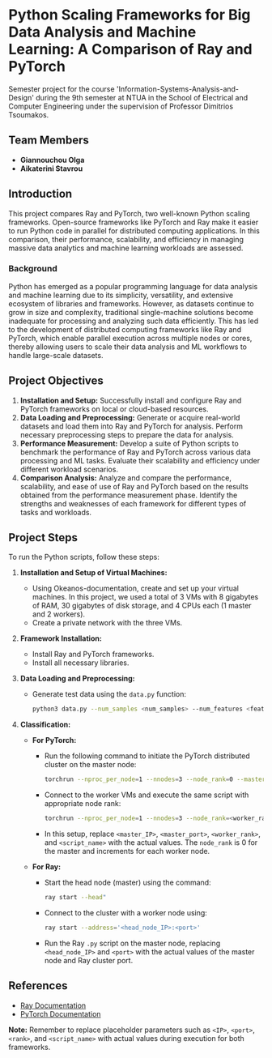 # Python Scaling Frameworks for Big Data Analysis and Machine Learning: A Comparison of Ray and PyTorch

Semester project for the course 'Information-Systems-Analysis-and-Design' during the 9th semester at NTUA in the School of Electrical and Computer Engineering under the supervision of Professor Dimitrios Tsoumakos.

## Team Members

- **Giannouchou Olga**
- **Aikaterini Stavrou**

## Introduction

This project compares Ray and PyTorch, two well-known Python scaling frameworks. Open-source frameworks like PyTorch and Ray make it easier to run Python code in parallel for distributed computing applications. In this comparison, their performance, scalability, and efficiency in managing massive data analytics and machine learning workloads are assessed.

### Background
Python has emerged as a popular programming language for data analysis and machine learning due to its simplicity, versatility, and extensive ecosystem of libraries and frameworks. However, as datasets continue to grow in size and complexity, traditional single-machine solutions become inadequate for processing and analyzing such data efficiently. This has led to the development of distributed computing frameworks like Ray and PyTorch, which enable parallel execution across multiple nodes or cores, thereby allowing users to scale their data analysis and ML workflows to handle large-scale datasets.

## Project Objectives

1. **Installation and Setup:** Successfully install and configure Ray and PyTorch frameworks on local or cloud-based resources.
2. **Data Loading and Preprocessing:** Generate or acquire real-world datasets and load them into Ray and PyTorch for analysis. Perform necessary preprocessing steps to prepare the data for analysis.
3. **Performance Measurement:** Develop a suite of Python scripts to benchmark the performance of Ray and PyTorch across various data processing and ML tasks. Evaluate their scalability and efficiency under different workload scenarios.
4. **Comparison Analysis:** Analyze and compare the performance, scalability, and ease of use of Ray and PyTorch based on the results obtained from the performance measurement phase. Identify the strengths and weaknesses of each framework for different types of tasks and workloads.

## Project Steps

To run the Python scripts, follow these steps:

1. **Installation and Setup of Virtual Machines:**
   - Using Okeanos-documentation, create and set up your virtual machines. In this project, we used a total of 3 VMs with 8 gigabytes of RAM, 30 gigabytes of disk storage, and 4 CPUs each (1 master and 2 workers).
   - Create a private network with the three VMs.

2. **Framework Installation:**
   - Install Ray and PyTorch frameworks.
   - Install all necessary libraries.

3. **Data Loading and Preprocessing:**
   - Generate test data using the `data.py` function:
     ```bash
     python3 data.py --num_samples <num_samples> --num_features <features>
     ```

4. **Classification:**
   - **For PyTorch:**
     - Run the following command to initiate the PyTorch distributed cluster on the master node:
       ```bash
       torchrun --nproc_per_node=1 --nnodes=3 --node_rank=0 --master_addr="<master_IP>" --master_port=<master_port> <script_name>
       ```
     - Connect to the worker VMs and execute the same script with appropriate node rank:
       ```bash
       torchrun --nproc_per_node=1 --nnodes=3 --node_rank=<worker_rank> --master_addr="<master_IP>" --master_port=<master_port> <script_name>
       ```
     - In this setup, replace `<master_IP>`, `<master_port>`, `<worker_rank>`, and `<script_name>` with the actual values. The `node_rank` is 0 for the master and increments for each worker node.

   - **For Ray:**
     - Start the head node (master) using the command:
       ```bash
       ray start --head"
       ```
     - Connect to the cluster with a worker node using:
       ```bash
       ray start --address='<head_node_IP>:<port>'
       ```
     - Run the Ray `.py` script on the master node, replacing `<head_node_IP>` and `<port>` with the actual values of the master node and Ray cluster port.

## References

- [Ray Documentation](https://docs.ray.io/)
- [PyTorch Documentation](https://pytorch.org/)

**Note:** Remember to replace placeholder parameters such as `<IP>`, `<port>`, `<rank>`, and `<script_name>` with actual values during execution for both frameworks.
